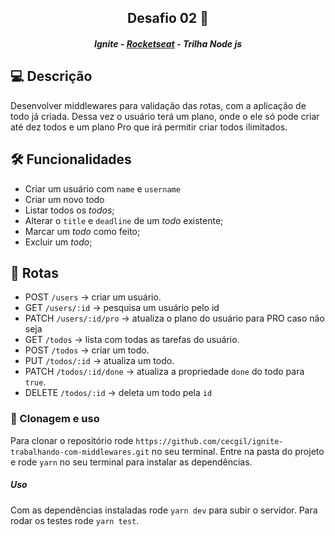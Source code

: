 <h2 align="center">Desafio 02 🚀</h2>
<h5 align="center">Ignite - <a href="https://rocketseat.com.br/" >Rocketseat</a> - Trilha Node js</h5>

## 💻 Descrição

Desenvolver middlewares para validação das rotas, com a aplicação de todo já criada. Dessa vez o usuário terá um plano, onde o ele só pode criar até dez todos e um plano Pro que irá permitir criar todos ilimitados.

## 🛠️ Funcionalidades

- Criar um usuário com `name` e `username`
- Criar um novo todo
- Listar todos os _todos_;
- Alterar o `title` e `deadline` de um _todo_ existente;
- Marcar um _todo_ como feito;
- Excluir um _todo_;

## 🔗 Rotas

- POST `/users` → criar um usuário.
- GET `/users/:id` → pesquisa um usuário pelo id
- PATCH `/users/:id/pro` → atualiza o plano do usuário para PRO caso não seja
- GET `/todos` → lista com todas as tarefas do usuário.
- POST `/todos` → criar um todo.
- PUT `/todos/:id` → atualiza um todo.
- PATCH `/todos/:id/done` → atualiza a propriedade `done` do todo para `true`.
- DELETE `/todos/:id` → deleta um todo pela `id`

### 📝 Clonagem e uso

Para clonar o repositório rode `https://github.com/cecgil/ignite-trabalhando-com-middlewares.git` no seu terminal.
Entre na pasta do projeto e rode `yarn` no seu terminal para instalar as dependências.

##### Uso

Com as dependências instaladas rode `yarn dev` para subir o servidor. Para rodar os testes rode `yarn test`.
